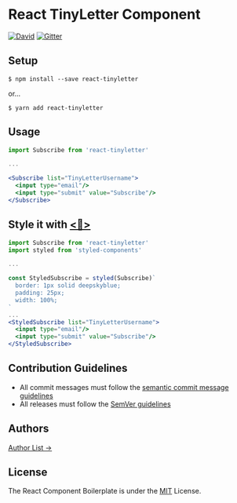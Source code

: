# React TinyLetter Component

[![David](https://img.shields.io/david/jsbros/react-component-boilerplate.svg?style=flat-square)](https://github.com/JSBros/react-component-boilerplate/issues) [![Gitter](https://img.shields.io/gitter/room/JSBros/react-component-boilerplate.svg?style=flat-square)](https://gitter.im/JSBros/react-component-boilerplate?utm_source=badge&utm_medium=badge&utm_campaign=pr-badge&utm_content=badge)

## Setup

```
$ npm install --save react-tinyletter
```
or...

```
$ yarn add react-tinyletter
```

## Usage 

```jsx
import Subscribe from 'react-tinyletter'

...

<Subscribe list="TinyLetterUsername">
  <input type="email"/>
  <input type="submit" value="Subscribe"/>
</Subscribe>
```

## Style it with [<💅>](https://github.com/styled-components/styled-components)

```jsx
import Subscribe from 'react-tinyletter'
import styled from 'styled-components'

...

const StyledSubscribe = styled(Subscribe)`
  border: 1px solid deepskyblue;
  padding: 25px;
  width: 100%;
`
...
<StyledSubscribe list="TinyLetterUsername">
  <input type="email"/>
  <input type="submit" value="Subscribe"/>
</StyledSubscribe>
```

## Contribution Guidelines

* All commit messages must follow the [semantic commit message guidelines](https://seesparkbox.com/foundry/semantic_commit_messages)
* All releases must follow the [SemVer guidelines](http://semver.org)

## Authors

[Author List →](AUTHORS.md)

## License

The React Component Boilerplate is under the [MIT](LICENSE.md) License.

